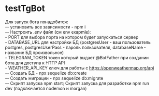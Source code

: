 # testTgBot
Для запуск бота понадобится:  
    -- установить все зависимости - npm i  
    -- Настроить .env файл (см  env exapmle):  
            - PORT для выбора порта на котором будет запускаться сервер  
            - DATABASE_URL для настройки БД (postgresUser - ваш пользователь postgres, postgresUserPass - пароль пользователя,       databaseName - название БД произвольное)  
            - TELEGRAM_TOKEN токен который выдает @BotFather при создании бота для доступа к HTTP API  
            - WEATHER_API_KEY ключ для работы с https://openweathermap.org/api  
    -- Создать БД - npx sequelize db:create  
    -- Создать миграции - npx sequelize db:migrate  
    -- Скрипт запуска npm start; Скрипт запуска для разработки npm run dev (подключается nodemon и morgan)  
